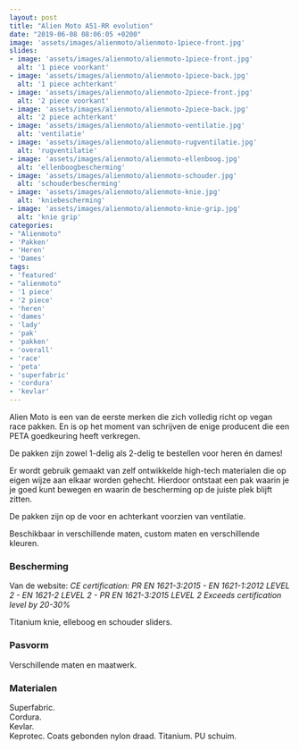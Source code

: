 ```yaml
---
layout: post
title: "Alien Moto A51-RR evolution"
date: "2019-06-08 08:06:05 +0200"
image: 'assets/images/alienmoto/alienmoto-1piece-front.jpg'
slides:
- image: 'assets/images/alienmoto/alienmoto-1piece-front.jpg'
  alt: '1 piece voorkant'
- image: 'assets/images/alienmoto/alienmoto-1piece-back.jpg'
  alt: '1 piece achterkant'
- image: 'assets/images/alienmoto/alienmoto-2piece-front.jpg'
  alt: '2 piece voorkant'
- image: 'assets/images/alienmoto/alienmoto-2piece-back.jpg'
  alt: '2 piece achterkant'
- image: 'assets/images/alienmoto/alienmoto-ventilatie.jpg'
  alt: 'ventilatie'
- image: 'assets/images/alienmoto/alienmoto-rugventilatie.jpg'
  alt: 'rugventilatie'
- image: 'assets/images/alienmoto/alienmoto-ellenboog.jpg'
  alt: 'ellenboogbescherming'
- image: 'assets/images/alienmoto/alienmoto-schouder.jpg'
  alt: 'schouderbescherming'
- image: 'assets/images/alienmoto/alienmoto-knie.jpg'
  alt: 'kniebescherming'
- image: 'assets/images/alienmoto/alienmoto-knie-grip.jpg'
  alt: 'knie grip'
categories:
- "Alienmoto"
- 'Pakken'
- 'Heren'
- 'Dames'
tags:
- 'featured'
- "alienmoto"
- '1 piece'
- '2 piece'
- 'heren'
- 'dames'
- 'lady'
- 'pak'
- 'pakken'
- 'overall'
- 'race'
- 'peta'
- 'superfabric'
- 'cordura'
- 'kevlar'
---
```

Alien Moto is een van de eerste merken die zich volledig richt op vegan race pakken. En is op het moment van schrijven de enige producent die een PETA goedkeuring heeft verkregen.

De pakken zijn zowel 1-delig als 2-delig te bestellen voor heren én dames!  

Er wordt gebruik gemaakt van zelf ontwikkelde high-tech materialen die op eigen wijze aan elkaar worden gehecht.
Hierdoor ontstaat een pak waarin je je goed kunt bewegen en waarin de bescherming op de juiste plek blijft zitten.

De pakken zijn op de voor en achterkant voorzien van ventilatie.

Beschikbaar in verschillende maten, custom maten en verschillende kleuren.

### Bescherming

Van de website:
_CE certification:
PR EN 1621-3:2015 - EN 1621-1:2012 LEVEL 2 - EN 1621-2 LEVEL 2 - PR EN 1621-3:2015 LEVEL 2
Exceeds certification level by 20-30%_

Titanium knie, elleboog en schouder sliders.  

### Pasvorm

Verschillende maten en maatwerk.


### Materialen

Superfabric.  
Cordura.  
Kevlar.  
Keprotec.
Coats gebonden nylon draad.
Titanium.
PU schuim.
